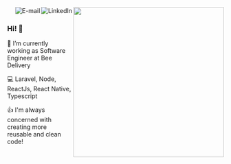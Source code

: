 <img align="right" src="https://user-images.githubusercontent.com/30202634/89540902-0da24b80-d7d4-11ea-9614-ccf4bf42dfc6.png" width="350"/>

<a href="https://www.linkedin.com/in/mateus4k">
<img align="right" alt="LinkedIn" src="https://img.shields.io/badge/-%3CLinkedin%20/%3E-blue"/>
</a>

<a href="https://mateus4k.netlify.app/">
<img align="right" alt="E-mail" src="https://img.shields.io/badge/-%3CBlog%20/%3E-brightgreen"/>
</a>

<br/>

### Hi! 👋

🚀 I’m currently working as Software Engineer at Bee Delivery

💻 Laravel, Node, ReactJs, React Native, Typescript

👍 I'm always concerned with creating more reusable and clean code!

